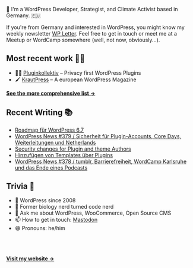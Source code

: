 👋 I'm a WordPress Developer, Strategist, and Climate Activist based in Germany. 🇪🇺

If you're from Germany and interested in WordPress, you might know my weekly newsletter [WP Letter](https://wpletter.de/). Feel free to get in touch or meet me at a Meetup or WordCamp somewhere (well, not now, obviously...).


## Most recent work 👷‍♂️

- 👨‍💻 [Pluginkollektiv](https://github.com/pluginkollektiv) – Privacy first WordPress Plugins
- 🖌️ [KrautPress](https://kraut.press) – A european WordPress Magazine

**[See the more comprehensive list &rarr;](https://simonkraft.com/what-i-do)**


## Recent Writing 📚

<!-- BLOG-POST-LIST:START -->
- [Roadmap für WordPress 6.7](https://www.wppodcast.de/podcast/roadmap-fuer-wordpress-6-7/)
- [WordPress News #379 / Sicherheit für Plugin-Accounts, Core Days, Weiterleitungen und Netherlands](https://feed.kraut.press/link/14399/16798754/379)
- [Security changes for Plugin and theme Authors](https://feed.kraut.press/link/23937/16792417/security-changes-for-plugin-and-theme-authors)
- [Hinzufügen von Templates über Plugins](https://www.wppodcast.de/podcast/hinzufuegen-von-templates-ueber-plugins/)
- [WordPress News #378 / tumblr, Barrierefreiheit, WordCamp Karlsruhe und das Ende eines Podcasts](https://feed.kraut.press/link/14399/16790644/378)
<!-- BLOG-POST-LIST:END -->


## Trivia 🤪

- 👴 WordPress since 2008
- 🌱 Former biology nerd turned code nerd
- 💬 Ask me about WordPress, WooCommerce, Open Source CMS
- 📫 How to get in touch: [Mastodon](https://dewp.space/@simon)
- 😄 Pronouns: he/him

<br/><br/><br/>
**[Visit my website &rarr;](https://simonkraft.com/hi)**